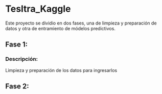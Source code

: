 # Tesltra_Kaggle
Este proyecto se dividio en dos fases, una de limpieza y preparación de datos y otra de entramiento de módelos predictivos.

## Fase 1:
### Descripción:
Limpieza y preparación de los datos para ingresarlos 


## Fase 2:
